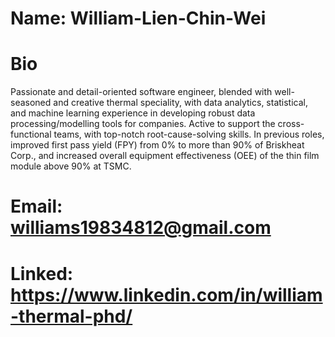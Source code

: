 # Name: William-Lien-Chin-Wei

# Bio
Passionate and detail-oriented software engineer, blended with well-seasoned and creative thermal speciality, with data analytics,
statistical, and machine learning experience in developing robust data processing/modelling tools for companies. Active to support the
cross-functional teams, with top-notch root-cause-solving skills. In previous roles, improved first pass yield (FPY) from 0% to more
than 90% of Briskheat Corp., and increased overall equipment effectiveness (OEE) of the thin film module above 90% at TSMC.

# Email: williams19834812@gmail.com

# Linked: https://www.linkedin.com/in/william-thermal-phd/
